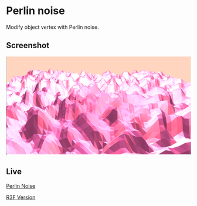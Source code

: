 # Perlin noise

Modify object vertex with Perlin noise.

## Screenshot

![Perlin Noise](assets/perlin-noise.png)

## Live

[Perlin Noise](https://csb-7twoz.netlify.app/)

[R3F Version](https://github.com/lehquan/3d-mountain)
